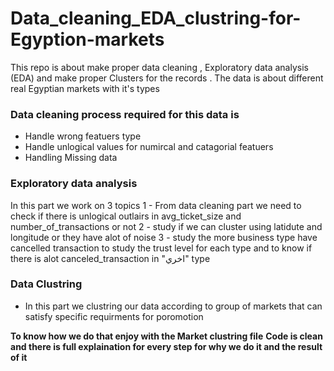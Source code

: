 # Data_cleaning_EDA_clustring-for-Egyption-markets
This repo is about make proper data cleaning , Exploratory data analysis (EDA) and make proper Clusters for the records . The data is about different real Egyptian markets with it's types

### Data cleaning process required for this data is
- Handle wrong featuers type
- Handle unlogical values for numircal and catagorial featuers
- Handling Missing data

### Exploratory data analysis
In this part we work on 3 topics
 1 - From data cleaning part we need to check if there is unlogical outlairs in avg_ticket_size and number_of_transactions or not
 2 - study if we can cluster using latidute and longitude or they have alot of noise
 3 - study the more business type have cancelled transaction to study the trust level for each type and to know if there is alot canceled_transaction in "اخري" type

### Data Clustring
- In this part we clustring our data according to group of markets that can satisfy specific requirments for poromotion

**To know how we do that enjoy with the Market clustring file**
**Code is clean and there is full explaination for every step for why we do it and the result of it** 

